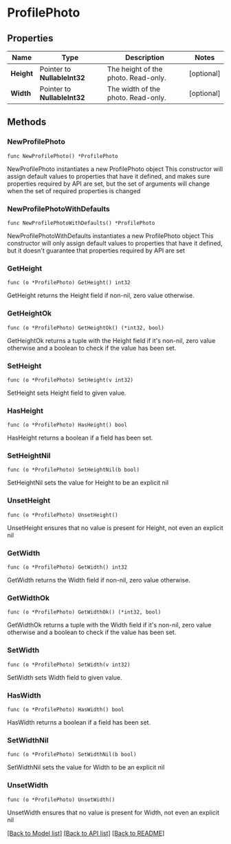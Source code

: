 # ProfilePhoto

## Properties

Name | Type | Description | Notes
------------ | ------------- | ------------- | -------------
**Height** | Pointer to **NullableInt32** | The height of the photo. Read-only. | [optional] 
**Width** | Pointer to **NullableInt32** | The width of the photo. Read-only. | [optional] 

## Methods

### NewProfilePhoto

`func NewProfilePhoto() *ProfilePhoto`

NewProfilePhoto instantiates a new ProfilePhoto object
This constructor will assign default values to properties that have it defined,
and makes sure properties required by API are set, but the set of arguments
will change when the set of required properties is changed

### NewProfilePhotoWithDefaults

`func NewProfilePhotoWithDefaults() *ProfilePhoto`

NewProfilePhotoWithDefaults instantiates a new ProfilePhoto object
This constructor will only assign default values to properties that have it defined,
but it doesn't guarantee that properties required by API are set

### GetHeight

`func (o *ProfilePhoto) GetHeight() int32`

GetHeight returns the Height field if non-nil, zero value otherwise.

### GetHeightOk

`func (o *ProfilePhoto) GetHeightOk() (*int32, bool)`

GetHeightOk returns a tuple with the Height field if it's non-nil, zero value otherwise
and a boolean to check if the value has been set.

### SetHeight

`func (o *ProfilePhoto) SetHeight(v int32)`

SetHeight sets Height field to given value.

### HasHeight

`func (o *ProfilePhoto) HasHeight() bool`

HasHeight returns a boolean if a field has been set.

### SetHeightNil

`func (o *ProfilePhoto) SetHeightNil(b bool)`

 SetHeightNil sets the value for Height to be an explicit nil

### UnsetHeight
`func (o *ProfilePhoto) UnsetHeight()`

UnsetHeight ensures that no value is present for Height, not even an explicit nil
### GetWidth

`func (o *ProfilePhoto) GetWidth() int32`

GetWidth returns the Width field if non-nil, zero value otherwise.

### GetWidthOk

`func (o *ProfilePhoto) GetWidthOk() (*int32, bool)`

GetWidthOk returns a tuple with the Width field if it's non-nil, zero value otherwise
and a boolean to check if the value has been set.

### SetWidth

`func (o *ProfilePhoto) SetWidth(v int32)`

SetWidth sets Width field to given value.

### HasWidth

`func (o *ProfilePhoto) HasWidth() bool`

HasWidth returns a boolean if a field has been set.

### SetWidthNil

`func (o *ProfilePhoto) SetWidthNil(b bool)`

 SetWidthNil sets the value for Width to be an explicit nil

### UnsetWidth
`func (o *ProfilePhoto) UnsetWidth()`

UnsetWidth ensures that no value is present for Width, not even an explicit nil

[[Back to Model list]](../README.md#documentation-for-models) [[Back to API list]](../README.md#documentation-for-api-endpoints) [[Back to README]](../README.md)


